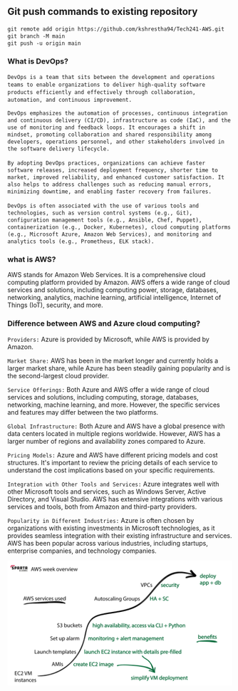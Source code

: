 ## Git push commands to existing repository 
```
git remote add origin https://github.com/kshrestha94/Tech241-AWS.git
git branch -M main
git push -u origin main
```

### What is DevOps?

`DevOps is a team that sits between the development and operations teams to enable organizations to deliver high-quality software products efficiently and effectively through collaboration, automation, and continuous improvement.`

```
DevOps emphasizes the automation of processes, continuous integration and continuous delivery (CI/CD), infrastructure as code (IaC), and the use of monitoring and feedback loops. It encourages a shift in mindset, promoting collaboration and shared responsibility among developers, operations personnel, and other stakeholders involved in the software delivery lifecycle.

By adopting DevOps practices, organizations can achieve faster software releases, increased deployment frequency, shorter time to market, improved reliability, and enhanced customer satisfaction. It also helps to address challenges such as reducing manual errors, minimizing downtime, and enabling faster recovery from failures.

DevOps is often associated with the use of various tools and technologies, such as version control systems (e.g., Git), configuration management tools (e.g., Ansible, Chef, Puppet), containerization (e.g., Docker, Kubernetes), cloud computing platforms (e.g., Microsoft Azure, Amazon Web Services), and monitoring and analytics tools (e.g., Prometheus, ELK stack).

```
### what is AWS?

AWS stands for Amazon Web Services. It is a comprehensive cloud computing platform provided by Amazon. AWS offers a wide range of cloud services and solutions, including computing power, storage, databases, networking, analytics, machine learning, artificial intelligence, Internet of Things (IoT), security, and more.

### Difference between AWS and Azure cloud computing?

`Providers:` Azure is provided by Microsoft, while AWS is provided by Amazon.

`Market Share:` AWS has been in the market longer and currently holds a larger market share, while Azure has been steadily gaining popularity and is the second-largest cloud provider.

`Service Offerings:` Both Azure and AWS offer a wide range of cloud services and solutions, including computing, storage, databases, networking, machine learning, and more. However, the specific services and features may differ between the two platforms.

`Global Infrastructure:` Both Azure and AWS have a global presence with data centers located in multiple regions worldwide. However, AWS has a larger number of regions and availability zones compared to Azure.

`Pricing Models:` Azure and AWS have different pricing models and cost structures. It's important to review the pricing details of each service to understand the cost implications based on your specific requirements.

`Integration with Other Tools and Services:` Azure integrates well with other Microsoft tools and services, such as Windows Server, Active Directory, and Visual Studio. AWS has extensive integrations with various services and tools, both from Amazon and third-party providers.

`Popularity in Different Industries:` Azure is often chosen by organizations with existing investments in Microsoft technologies, as it provides seamless integration with their existing infrastructure and services. AWS has been popular across various industries, including startups, enterprise companies, and technology companies.

![Alt text](AWS.png)